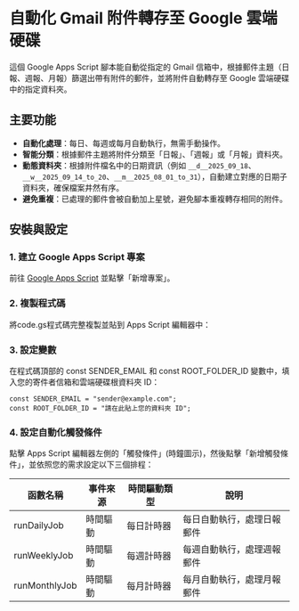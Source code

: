 # 自動化 Gmail 附件轉存至 Google 雲端硬碟

這個 Google Apps Script 腳本能自動從指定的 Gmail 信箱中，根據郵件主題（日報、週報、月報）篩選出帶有附件的郵件，並將附件自動轉存至 Google 雲端硬碟中的指定資料夾。

## 主要功能

- **自動化處理**：每日、每週或每月自動執行，無需手動操作。
- **智能分類**：根據郵件主題將附件分類至「日報」、「週報」或「月報」資料夾。
- **動態資料夾**：根據附件檔名中的日期資訊（例如 `__d__2025_09_18`、`__w__2025_09_14_to_20`、`__m__2025_08_01_to_31`），自動建立對應的日期子資料夾，確保檔案井然有序。
- **避免重複**：已處理的郵件會被自動加上星號，避免腳本重複轉存相同的附件。

## 安裝與設定

### 1. 建立 Google Apps Script 專案

前往 [Google Apps Script](https://script.google.com/) 並點擊「新增專案」。

### 2. 複製程式碼

將code.gs程式碼完整複製並貼到 Apps Script 編輯器中：

### 3. 設定變數

在程式碼頂部的 const SENDER_EMAIL 和 const ROOT_FOLDER_ID 變數中，填入您的寄件者信箱和雲端硬碟根資料夾 ID：
```
const SENDER_EMAIL = "sender@example.com"; 
const ROOT_FOLDER_ID = "請在此貼上您的資料夾 ID";
```
### 4. 設定自動化觸發條件

點擊 Apps Script 編輯器左側的「觸發條件」(時鐘圖示)，然後點擊「新增觸發條件」，並依照您的需求設定以下三個排程：

| 函數名稱       | 事件來源 | 時間驅動類型 | 說明                           |
| -------------- | -------- | ------------ | ------------------------------ |
| runDailyJob    | 時間驅動 | 每日計時器   | 每日自動執行，處理日報郵件     |
| runWeeklyJob   | 時間驅動 | 每週計時器   | 每週自動執行，處理週報郵件     |
| runMonthlyJob  | 時間驅動 | 每月計時器   | 每月自動執行，處理月報郵件     |

